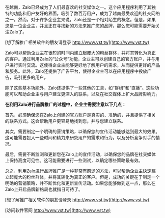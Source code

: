 在越南，Zalo已经成为了人们最喜欢的社交媒体之一。这个应用程序利用了其独特的功能和用户友好的界面，吸引了数百万用户，成为了越南最受欢迎的社交网络之一。然而，对于许多企业主来说，Zalo还是一个相对陌生的概念。但是，如果您是一位企业主，并且正在寻找新的方法来推广您的品牌，那么您可能需要开始关注Zalo了。

[想了解推广相关软件的朋友请登录 http://www.vst.tw](http://www.vst.tw)

Zalo可以帮助企业主在很短的时间内建立起庞大的粉丝群体，并将其转化为真正的客户。通过利用Zalo的“公众号”功能，企业主可以创建自己的官方账户，并与用户进行实时交流。这使得企业主能够更好地了解用户的需求，从而提供更好的产品和服务。此外，Zalo还提供了广告平台，使得企业主可以在应用程序中投放广告，吸引更多的用户。

除了这些基本功能外，Zalo还提供了一些其他的工具，如“群组”和“直播”。这些功能可以帮助企业主与用户建立更深入的联系，以及在社交媒体上扩大品牌影响力。

**在利用Zalo进行品牌推广的过程中，企业主需要注意以下几点：**

首先，必须确保您在Zalo上创建的官方账户是真实的、准确的，并且提供了相关的联系方式。这会帮助用户更容易地找到您，并与您建立联系。

其次，需要制定一个明确的营销策略，以确保您的宣传活动能够达到最大的效果。这可能需要投入一些时间和精力来研究用户的需求和行为，以及分析竞争对手的情况。

最后，需要不断监测和更新您在Zalo上的宣传活动，以确保您的品牌在社交媒体上保持高度可见性。这可能需要进行一些测试，以确定哪些策略最有效。

总之，利用Zalo进行品牌推广是一种非常有前途的方法，可以帮助企业主快速建立起庞大的粉丝群体，并将其转化为真正的客户。但是，成功的关键在于制定一个明确的营销策略，并不断优化和更新宣传活动。如果您能够做到这一点，那么在Zalo上开启品牌新格局也就指日可待了。

[想了解推广相关软件的朋友请登录 http://www.vst.tw](http://www.vst.tw)


[访问软件官网 http://www.vst.tw](http://www.vst.tw)
